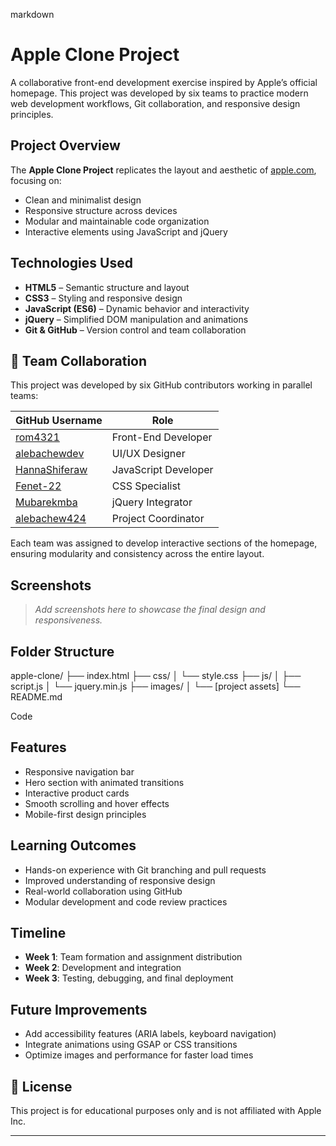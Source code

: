 markdown
#  Apple Clone Project

A collaborative front-end development exercise inspired by Apple’s official homepage. This project was developed by six teams to practice modern web development workflows, Git collaboration, and responsive design principles.

##  Project Overview

The **Apple Clone Project** replicates the layout and aesthetic of [apple.com](https://www.apple.com), focusing on:
- Clean and minimalist design
- Responsive structure across devices
- Modular and maintainable code organization
- Interactive elements using JavaScript and jQuery

##  Technologies Used

- **HTML5** – Semantic structure and layout
- **CSS3** – Styling and responsive design
- **JavaScript (ES6)** – Dynamic behavior and interactivity
- **jQuery** – Simplified DOM manipulation and animations
- **Git & GitHub** – Version control and team collaboration

## 👥 Team Collaboration

This project was developed by six GitHub contributors working in parallel teams:

| GitHub Username | Role |
|-----------------|------|
| [rom4321](https://github.com/rom4321) | Front-End Developer |
| [alebachewdev](https://github.com/alebachewdev) | UI/UX Designer |
| [HannaShiferaw](https://github.com/HannaShiferaw) | JavaScript Developer |
| [Fenet-22](https://github.com/Fenet-22) | CSS Specialist |
| [Mubarekmba](https://github.com/Mubarekmba) | jQuery Integrator |
| [alebachew424](https://github.com/alebachew424) | Project Coordinator |

Each team was assigned to develop interactive sections of the homepage, ensuring modularity and consistency across the entire layout.

##  Screenshots

> _Add screenshots here to showcase the final design and responsiveness._

##  Folder Structure

apple-clone/ ├── index.html ├── css/ │ └── style.css ├── js/ │ ├── script.js │ └── jquery.min.js ├── images/ │ └── [project assets] └── README.md

Code

##  Features

- Responsive navigation bar
- Hero section with animated transitions
- Interactive product cards
- Smooth scrolling and hover effects
- Mobile-first design principles

##  Learning Outcomes

- Hands-on experience with Git branching and pull requests
- Improved understanding of responsive design
- Real-world collaboration using GitHub
- Modular development and code review practices

##  Timeline

- **Week 1**: Team formation and assignment distribution
- **Week 2**: Development and integration
- **Week 3**: Testing, debugging, and final deployment

##  Future Improvements

- Add accessibility features (ARIA labels, keyboard navigation)
- Integrate animations using GSAP or CSS transitions
- Optimize images and performance for faster load times

## 📄 License

This project is for educational purposes only and is not affiliated with Apple Inc.

-----
